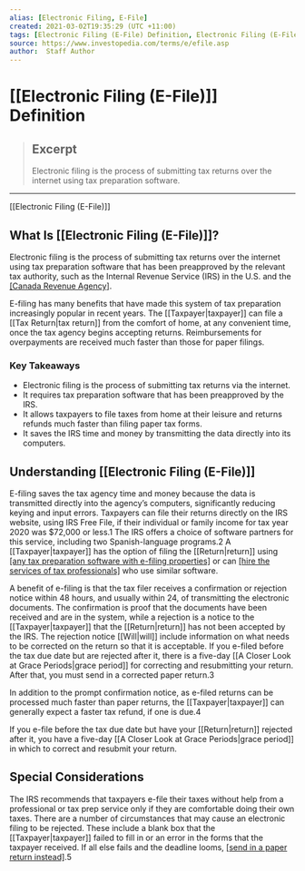 ```yaml
---
alias: [Electronic Filing, E-File]
created: 2021-03-02T19:35:29 (UTC +11:00)
tags: [Electronic Filing (E-File) Definition, Electronic Filing (E-File)]
source: https://www.investopedia.com/terms/e/efile.asp
author:  Staff Author
---
```


# [[Electronic Filing (E-File)]] Definition

> ## Excerpt
> Electronic filing is the process of submitting tax returns over the internet using tax preparation software.

---

[[Electronic Filing (E-File)]]
## What Is [[Electronic Filing (E-File)]]?

Electronic filing is the process of submitting tax returns over the internet using tax preparation software that has been preapproved by the relevant tax authority, such as the Internal Revenue Service (IRS) in the U.S. and the [[Canada Revenue Agency]](https://www.investopedia.com/terms/c/ccra.asp).

E-filing has many benefits that have made this system of tax preparation increasingly popular in recent years. The [[Taxpayer|taxpayer]] can file a [[Tax Return|tax return]] from the comfort of home, at any convenient time, once the tax agency begins accepting returns. Reimbursements for overpayments are received much faster than those for paper filings.

### Key Takeaways

-   Electronic filing is the process of submitting tax returns via the internet.
-   It requires tax preparation software that has been preapproved by the IRS.
-   It allows taxpayers to file taxes from home at their leisure and returns refunds much faster than filing paper tax forms.
-   It saves the IRS time and money by transmitting the data directly into its computers.

## Understanding [[Electronic Filing (E-File)]]

E-filing saves the tax agency time and money because the data is transmitted directly into the agency’s computers, significantly reducing keying and input errors. Taxpayers can file their returns directly on the IRS website, using IRS Free File, if their individual or family income for tax year 2020 was $72,000 or less.1 The IRS offers a choice of software partners for this service, including two Spanish-language programs.2 A [[Taxpayer|taxpayer]] has the option of filing the [[Return|return]] using [[any tax preparation software with e-filing properties]](https://www.investopedia.com/best-tax-software-5069775) or can [[hire the services of tax professionals]](https://www.investopedia.com/best-tax-preparation-services-5089924) who use similar software.

A benefit of e-filing is that the tax filer receives a confirmation or rejection notice within 48 hours, and usually within 24, of transmitting the electronic documents. The confirmation is proof that the documents have been received and are in the system, while a rejection is a notice to the [[Taxpayer|taxpayer]] that the [[Return|return]] has not been accepted by the IRS. The rejection notice [[Will|will]] include information on what needs to be corrected on the return so that it is acceptable. If you e-filed before the tax due date but are rejected after it, there is a five-day [[A Closer Look at Grace Periods|grace period]] for correcting and resubmitting your return. After that, you must send in a corrected paper return.3

In addition to the prompt confirmation notice, as e-filed returns can be processed much faster than paper returns, the [[Taxpayer|taxpayer]] can generally expect a faster tax refund, if one is due.4

If you e-file before the tax due date but have your [[Return|return]] rejected after it, you have a five-day [[A Closer Look at Grace Periods|grace period]] in which to correct and resubmit your return.

## Special Considerations

The IRS recommends that taxpayers e-file their taxes without help from a professional or tax prep service only if they are comfortable doing their own taxes. There are a number of circumstances that may cause an electronic filing to be rejected. These include a blank box that the [[Taxpayer|taxpayer]] failed to fill in or an error in the forms that the taxpayer received. If all else fails and the deadline looms, [[send in a paper return instead]](https://www.investopedia.com/federal-tax-forms-4782425).5
